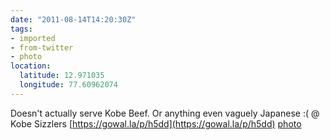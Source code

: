 ```yaml
---
date: "2011-08-14T14:20:30Z"
tags:
- imported
- from-twitter
- photo
location:
  latitude: 12.971035
  longitude: 77.60962074
---
```

Doesn't actually serve Kobe Beef. Or anything even vaguely Japanese :\( @ Kobe Sizzlers [https://gowal.la/p/h5dd](https://gowal.la/p/h5dd) [photo](/tags/photo)
